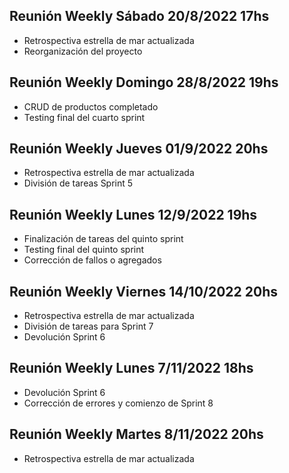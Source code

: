 ## Reunión Weekly Sábado 20/8/2022 17hs

- Retrospectiva estrella de mar actualizada
- Reorganización del proyecto

## Reunión Weekly Domingo 28/8/2022 19hs

- CRUD de productos completado
- Testing final del cuarto sprint

## Reunión Weekly Jueves 01/9/2022 20hs

- Retrospectiva estrella de mar actualizada
- División de tareas Sprint 5

## Reunión Weekly Lunes 12/9/2022 19hs
- Finalización de tareas del quinto sprint
- Testing final del quinto sprint
- Corrección de fallos o agregados 

## Reunión Weekly Viernes 14/10/2022 20hs
- Retrospectiva estrella de mar actualizada
- División de tareas para Sprint 7
- Devolución Sprint 6

## Reunión Weekly Lunes 7/11/2022 18hs
- Devolución Sprint 6
- Corrección de errores y comienzo de Sprint 8

## Reunión Weekly Martes 8/11/2022 20hs
- Retrospectiva estrella de mar actualizada

